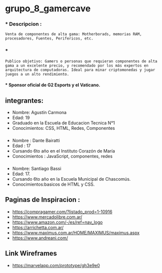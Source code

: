  # grupo_8_gamercave


 ### * Descripcion : 
    Venta de componentes de alta gama: Motherborads, memorias RAM, procesadores, Fuentes, Perifericos, etc.

### * 
    Publico objetivo: Gamers o personas que requieran componentes de alta gama a un excelente precio, y recomendado por los más expertos en arquitectura de computadoras. Ideal para minar criptomonedas y jugar juegos a un alto rendimiento.
#### * Sponsor oficial de G2 Esports y el Vaticano.

## integrantes:

 * Nombre: Agustín Carmona
 * Edad: 19
 * Graduado en la Escuela de Educacion Tecnica N°1
 * Conocimientos: CSS, HTML, Redes, Componentes
###
 * Nombre : Dante Bairatti
 * Edad : 17
 * Cursando 6to año en el Instituto Corazón de María
 * Conocimientos : JavaScript, componentes, redes
###
* Nombre: Santiago Bassi
* Edad: 17.
* Cursando 6to año en la Escuela Municipal de Chascomús.
* Conocimientos:basicos de HTML y CSS.

## Paginas de Inspiracion :

 * https://compragamer.com/?listado_prod=1-10916
 * https://www.mercadolibre.com.ar/
 * https://www.amazon.com/-/es/ref=nav_logo
 * https://arrichetta.com.ar/
 * https://www.maximus.com.ar/HOME/MAXIMUS/maximus.aspx
 * https://www.andreani.com/

## Link Wireframes
* https://marvelapp.com/prototype/gh3e9e0
